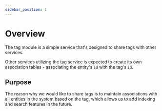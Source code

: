 ```yaml
---
sidebar_position: 1
---
```


# Overview

The tag module is a simple service that's designed to share tags with other services.

Other services utilizing the tag service is expected to create its own association tables - associating the entity's
`id` with the tag's `id`.

## Purpose

The reason why we would like to share tags is to maintain associations with all entities in the system based on the tag,
which allows us to add indexing and search features in the future.
